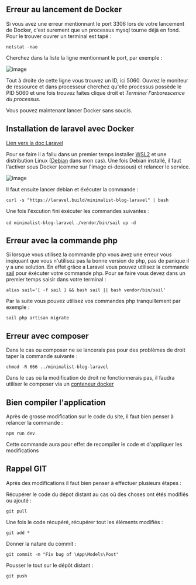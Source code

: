 ## Erreur au lancement de Docker

Si vous avez une erreur mentionnant le port 3306 lors de votre lancement de Docker, c'est surement que un processus mysql tourne déjà en fond.
Pour le trouver ouvrer un terminal est tapé :

```netstat -nao```

Cherchez dans la liste la ligne mentionnant le port, par exemple : 

![image](https://user-images.githubusercontent.com/61062487/161768608-01f1709e-7062-4bf8-861a-36b39b58a100.png)

Tout à droite de cette ligne vous trouvez un ID, ici 5060. 
Ouvrez le moniteur de ressource et dans processeur cherchez qu'elle processus possède le PID 5060 et une fois trouvez faites clique droit et _Terminer l'arborescence du processus_.

Vous pouvez maintenant lancer Docker sans soucis.

## Installation de laravel avec Docker

[Lien vers la doc Laravel](https://laravel.com/docs/9.x)

Pour se faire il a fallu dans un premier temps installer [WSL2](https://wslstorestorage.blob.core.windows.net/wslblob/wsl_update_x64.msi) et une distribution Linux ([Debian](https://www.microsoft.com/fr-fr/p/debian/9msvkqc78pk6?activetab=pivot:overviewtab) dans mon cas).
Une fois Debian installé, il faut l'activer sous Docker (comme sur l'image ci-dessous) et relancer le service.

![image](https://user-images.githubusercontent.com/61062487/161767507-2bb60ebc-d9ae-4e86-8e7f-538e85a0b9fd.png)

Il faut ensuite lancer debian et éxécuter la commande : 

  ```curl -s "https://laravel.build/minimalist-blog-laravel" | bash```
  
Une fois l'éxcution fini éxécuter les commandes suivantes : 

  ```cd minimalist-blog-laravel```
  ```./vendor/bin/sail up -d```
  
## Erreur avec la commande php

Si lorsque vous utilisez la commande php vous avez une erreur vous inqiquant que vous n'utilisez pas la bonne version de php, pas de panique il y a une solution.
En effet grâce a Laravel vous pouvez utilisez la commande [sail](https://laravel.com/docs/9.x/sail) pour éxécuter votre commande php.
Pour se faire vous devez dans un premier temps saisir dans votre terminal : 

```alias sail='[ -f sail ] && bash sail || bash vendor/bin/sail'```

Par la suite vous pouvez utilisez vos commandes php tranquillement par exemple : 

```sail php artisan migrate```
 
## Erreur avec composer

Dans le cas ou composer ne se lancerais pas pour des problèmes de droit taper la commande suivante :

```chmod -R 666 ../minimalist-blog-laravel```

Dans le cas où la modification de droit ne fonctionnerais pas, il faudra utiliser le composer via un [conteneur docker ](https://hub.docker.com/_/composer)


## Bien compiler l'application

Après de grosse modification sur le code du site, il faut bien penser à relancer la commande :

```npm run dev```

Cette commande aura pour effet de recompiler le code et d'appliquer les modifications


## Rappel GIT

Après des modifications il faut bien penser à effectuer plusieurs étapes :

Récupérer le code du dépot distant au cas où des choses ont étés modifiés ou ajouté : 

```git pull```

Une fois le code récupéré, récupérer tout les éléments modifiés : 

```git add *```

Donner la nature du commit :

```git commit -m "Fix bug of \App\Models\Post" ```


Pousser le tout sur le dépôt distant :

```git push```
